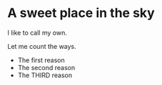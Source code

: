 # A sweet place in the sky

I like to call my own.

Let me count the ways.

* The first reason
* The second reason
* The THIRD reason